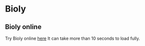 # Bioly

## Bioly online
Try Bioly online [here](https://theaibot.github.io/testBlazor/)
It can take more than 10 seconds to load fully.
